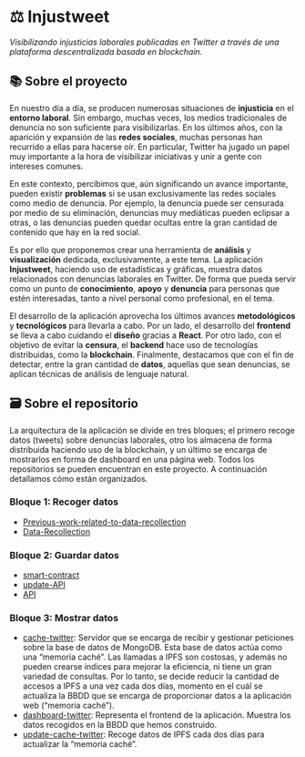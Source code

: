 # ⚖️ Injustweet 

_Visibilizando injusticias laborales publicadas en Twitter a través de una plataforma descentralizada basada en blockchain._

## 📚 Sobre el proyecto 

En nuestro día a día, se producen numerosas situaciones de **injusticia** en el **entorno laboral**. Sin embargo, muchas veces, los medios tradicionales de denuncia no son suficiente para visibilizarlas. En los últimos años, con la aparición y expansión de las **redes sociales**, muchas personas han recurrido a ellas para hacerse oír. En particular, Twitter ha jugado un papel muy importante a la hora de visibilizar iniciativas y unir a gente con intereses comunes.

En este contexto, percibimos que, aún significando un avance importante, pueden existir **problemas** si se usan exclusivamente las redes sociales como medio de denuncia. Por ejemplo, la denuncia puede ser censurada por medio de su eliminación, denuncias muy mediáticas pueden eclipsar a otras, o las denuncias pueden quedar ocultas entre la gran cantidad de contenido que hay en la red social. 

Es por ello que proponemos crear una herramienta de **análisis** y **visualización** dedicada, exclusivamente, a este tema. La aplicación **Injustweet**, haciendo uso de estadísticas y gráficas, muestra datos relacionados con denuncias laborales en Twitter. De forma que pueda servir como un punto de **conocimiento**, **apoyo** y **denuncia** para personas que estén interesadas, tanto a nivel personal como profesional, en el tema. 

El desarrollo de la aplicación aprovecha los últimos avances **metodológicos** y **tecnológicos** para llevarla a cabo. Por un lado, el desarrollo del **frontend** se lleva a cabo cuidando el **diseño** gracias a **React**. Por otro lado, con el objetivo de evitar la **censura**, el **backend** hace uso de tecnologías distribuidas, como la **blockchain**. Finalmente, destacamos que con el fin de detectar, entre la gran cantidad de **datos**, aquellas que sean denuncias, se aplican técnicas de análisis de lenguaje natural.

## 🗃 Sobre el repositorio

La arquitectura de la aplicación se divide en tres bloques; el primero recoge datos (tweets) sobre denuncias laborales, otro los almacena de forma distribuida haciendo uso de la blockchain, y un último se encarga de mostrarlos en forma de dashboard en una página web. Todos los repositorios se pueden encuentran en este proyecto. A continuación detallamos cómo están organizados.

### Bloque 1: Recoger datos

- [Previous-work-related-to-data-recollection](https://github.com/injustweet-tfg/Previous-work-related-to-data-recollection)
- [Data-Recollection](https://github.com/injustweet-tfg/Data-Recollection)


### Bloque 2: Guardar datos

- [smart-contract](https://github.com/injustweet-tfg/smart-contract)
- [update-API](https://github.com/injustweet-tfg/update-API)
- [API](https://github.com/injustweet-tfg/API)

### Bloque 3: Mostrar datos

- [cache-twitter](https://github.com/injustweet-tfg/cache-twitter):  Servidor que se encarga de recibir y gestionar peticiones sobre la base de datos de MongoDB.
Esta base de datos actúa como una “memoria caché”. Las llamadas a IPFS son costosas, y además no pueden crearse índices para mejorar la eficiencia, ni tiene un gran variedad de consultas. Por lo tanto, se decide reducir la cantidad de accesos a IPFS a una vez cada dos días, momento en el cuál se actualiza la BBDD que se encarga de proporcionar datos a la aplicación web (“memoria caché”).
- [dashboard-twitter](https://github.com/injustweet-tfg/dashboard-twitter): Representa el frontend de la aplicación. Muestra los datos recogidos en la BBDD que hemos construido.
- [update-cache-twitter](https://github.com/injustweet-tfg/update-cache-twitter): Recoge datos de IPFS cada dos días para actualizar la “memoria caché”.

